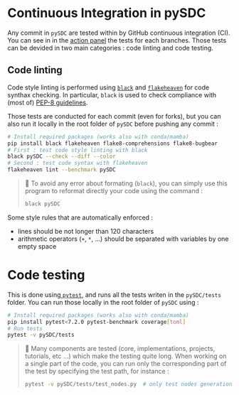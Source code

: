 # Continuous Integration in pySDC

Any commit in `pySDC` are tested within by GitHub continuous integration (CI). You can see in in the [action panel](https://github.com/Parallel-in-Time/pySDC/actions) the tests for each branches.
Those tests can be devided in two main categories : code linting and code testing.

## Code linting

Code style linting is performed using [`black`](https://black.readthedocs.io/en/stable/) and [`flakeheaven`](https://flakeheaven.readthedocs.io/en/latest/) for code synthax checking. In particular, `black` is used to check compliance with (most of) [PEP-8 guidelines](https://peps.python.org/pep-0008/).

Those tests are conducted for each commit (even for forks), but you can also run it locally in the root folder of `pySDC` before pushing any commit :

```bash
# Install required packages (works also with conda/mamba)
pip install black flakeheaven flake8-comprehensions flake8-bugbear
# First : test code style linting with black
black pySDC --check --diff --color
# Second : test code syntax with flakeheaven
flakeheaven lint --benchmark pySDC
```

> :bell: To avoid any error about formating (`black`), you can simply use this program to reformat directly your code using the command :
>
> ```bash
> black pySDC
> ```

Some style rules that are automatically enforced :

- lines should be not longer than 120 characters
- arithmetic operators (`+`, `*`, ...) should be separated with variables by one empty space

# Code testing

This is done using[ `pytest`](https://docs.pytest.org/en/7.2.x/), and runs all the tests writen in the `pySDC/tests` folder. You can run those locally in the root folder of `pySDC` using :

```bash
# Install required packages (works also with conda/mamba)
pip install pytest<7.2.0 pytest-benchmark coverage[toml]
# Run tests
pytest -v pySDC/tests
```

> :bell: Many components are tested (core, implementations, projects, tutorials, etc ...) which make the testing quite long.
> When working on a single part of the code, you can run only the corresponding part of the test by specifying the test path, for instance :
>
> ```bash
> pytest -v pySDC/tests/test_nodes.py  # only test nodes generation
> ```